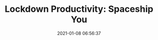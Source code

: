 ---
date: 2021-01-08 06:56:37
link:
  source: pocket
  source_url: https://getpocket.com
  text: 'Lockdown Productivity: Spaceship You'
  url: https://www.youtube.com/watch?v=snAhsXyO3Ck&feature=emb_logo
source: pocket
syndicated:
- type: pocket
  url: https://www.youtube.com/watch?v=snAhsXyO3Ck&feature=emb_logo
- type: mastodon
  url: https://mastodon.technology/users/roytang/statuses/105518807244674016
- type: twitter
  url: https://twitter.com/roytang/statuses/1347437976322600960/
title: 'Lockdown Productivity: Spaceship You'
---